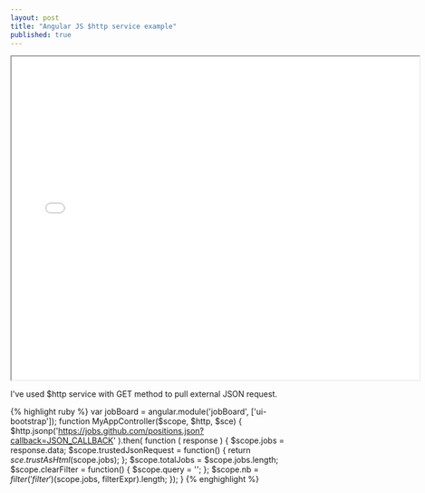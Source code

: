 ```yaml
---
layout: post
title: "Angular JS $http service example"
published: true
---
```


<iframe src="/external/angularjs/index.html" width="720" height="570" style="display:block; margin: 0 auto;">&nbsp;</iframe>

I've used $http service with GET method to pull external JSON request. 

{% highlight ruby %}
var jobBoard = angular.module('jobBoard', ['ui-bootstrap']);
	function MyAppController($scope, $http, $sce)
	{
	$http.jsonp('https://jobs.github.com/positions.json?callback=JSON_CALLBACK' ).then( function ( response ) {
	    $scope.jobs = response.data;
	    $scope.trustedJsonRequest = function() {
	      return $sce.trustAsHtml($scope.jobs);
	    };
	    $scope.totalJobs = $scope.jobs.length;
		$scope.clearFilter = function() {
			$scope.query = '';
		};
		$scope.nb = $filter('filter')($scope.jobs, filterExpr).length;
	});
	}
{% enghighlight %}

